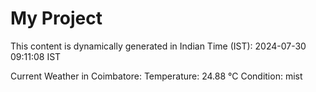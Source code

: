 # My Project

This content is dynamically generated in Indian Time (IST): 2024-07-30 09:11:08 IST


Current Weather in Coimbatore:
Temperature: 24.88 °C
Condition: mist
